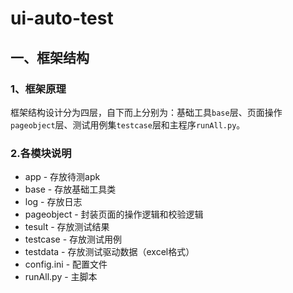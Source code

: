 # ui-auto-test
## 一、框架结构
### 1、框架原理
框架结构设计分为四层，自下而上分别为：基础工具`base`层、页面操作`pageobject`层、测试用例集`testcase`层和主程序`runAll.py`。
### 2.各模块说明
* app - 存放待测apk
* base - 存放基础工具类
* log - 存放日志
* pageobject - 封装页面的操作逻辑和校验逻辑
* tesult - 存放测试结果
* testcase - 存放测试用例
* testdata - 存放测试驱动数据（excel格式）
* config.ini - 配置文件
* runAll.py - 主脚本
